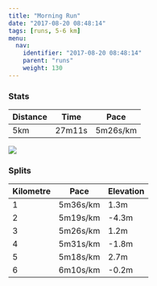 ```yaml
---
title: "Morning Run"
date: "2017-08-20 08:48:14"
tags: [runs, 5-6 km]
menu:
  nav:
    identifier: "2017-08-20 08:48:14"
    parent: "runs"
    weight: 130
---
```


### Stats

| Distance | Time | Pace |
|----------|------|------|
|5km|27m11s|5m26s/km|

<img src='https://maps.googleapis.com/maps/api/staticmap?maptype=roadmap&path=enc:ivjeIhjvLtArCKvJdCt@PpFzAkALiHpBsBxC?dBpD_KnELkGfBkBdDIbBrD_KpE@cFtBsC`DGbBpDsJnEIeFzBsCfDCzAbD{JxEQwDvAmDlDs@bC|DoJ~EYcDlAgDzCoAnCpBNvAyJpECeF~B}CzCG~ArD_KrEJkGfCwBtCJvAxCkK`D&key=AIzaSyAfqMeaZ1CCJFGP5cWud__oZnT_Pybg-1M&size=800x800&markers=color:yellow|label:S|53.47189,-2.24949&markers=color:green|label:F|53.47038,-2.252800000000003'>

### Splits

| Kilometre | Pace | Elevation |
|------|------|-----------|
|1|5m36s/km|1.3m|
|2|5m19s/km|-4.3m|
|3|5m26s/km|1.2m|
|4|5m31s/km|-1.8m|
|5|5m18s/km|2.7m|
|6|6m10s/km|-0.2m|

